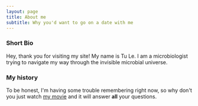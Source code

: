 ```yaml
---
layout: page
title: About me
subtitle: Why you'd want to go on a date with me
---
```


### Short Bio

Hey, thank you for visiting my site! My name is Tu Le. I am a microbiologist trying to navigate my way through the invisible microbial universe.


### My history

To be honest, I'm having some trouble remembering right now, so why don't you just watch [my movie](http://en.wikipedia.org/wiki/The_Princess_Bride_%28film%29) and it will answer **all** your questions.
